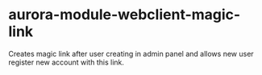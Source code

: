 # aurora-module-webclient-magic-link
Creates magic link after user creating in admin panel and allows new user register new account with this link.
